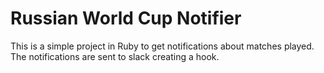 # Russian World Cup Notifier

This is a simple project in Ruby to get notifications about matches played. The notifications are sent to slack creating a hook.
